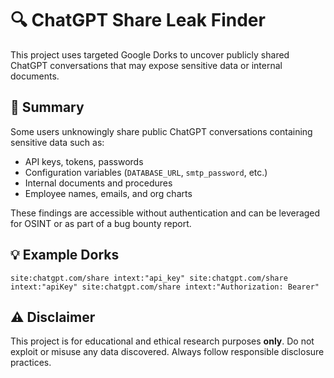 # 🔍 ChatGPT Share Leak Finder

This project uses targeted Google Dorks to uncover publicly shared ChatGPT conversations that may expose sensitive data or internal documents.

## 📌 Summary

Some users unknowingly share public ChatGPT conversations containing sensitive data such as:

- API keys, tokens, passwords
- Configuration variables (`DATABASE_URL`, `smtp_password`, etc.)
- Internal documents and procedures
- Employee names, emails, and org charts

These findings are accessible without authentication and can be leveraged for OSINT or as part of a bug bounty report.

## 💡 Example Dorks
`site:chatgpt.com/share intext:"api_key"
site:chatgpt.com/share intext:"apiKey"
site:chatgpt.com/share intext:"Authorization: Bearer"`

## ⚠️ Disclaimer

This project is for educational and ethical research purposes **only**. Do not exploit or misuse any data discovered. Always follow responsible disclosure practices.


